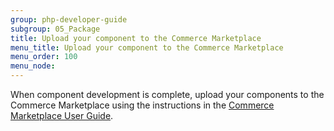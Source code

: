 ```yaml
---
group: php-developer-guide
subgroup: 05_Package
title: Upload your component to the Commerce Marketplace
menu_title: Upload your component to the Commerce Marketplace
menu_order: 100
menu_node:
---
```


When component development is complete, upload your components to the Commerce Marketplace using the instructions in the [Commerce Marketplace User Guide](https://developer.adobe.com/commerce/marketplace/guides/sellers/).
